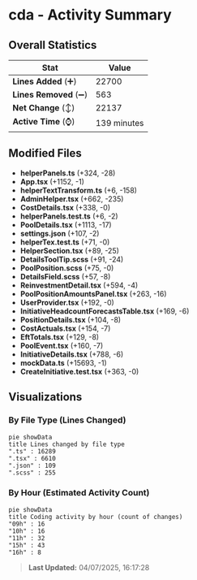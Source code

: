 # cda - Activity Summary 

## Overall Statistics

| Stat                   | Value                                                             |
| ---------------------- | ----------------------------------------------------------------- |
| **Lines Added** (➕)   | 22700                                          |
| **Lines Removed** (➖) | 563                                        |
| **Net Change** (↕)    | 22137                |
| **Active Time** (⌚)   | 139 minutes |


## Modified Files
- **helperPanels.ts** (+324, -28)
- **App.tsx** (+1152, -1)
- **helperTextTransform.ts** (+6, -158)
- **AdminHelper.tsx** (+662, -235)
- **CostDetails.tsx** (+338, -0)
- **helperPanels.test.ts** (+6, -2)
- **PoolDetails.tsx** (+1113, -17)
- **settings.json** (+107, -2)
- **helperTex.test.ts** (+71, -0)
- **HelperSection.tsx** (+89, -25)
- **DetailsToolTip.scss** (+91, -24)
- **PoolPosition.scss** (+75, -0)
- **DetailsField.scss** (+57, -8)
- **ReinvestmentDetail.tsx** (+594, -4)
- **PoolPositionAmountsPanel.tsx** (+263, -16)
- **UserProvider.tsx** (+192, -0)
- **InitiativeHeadcountForecastsTable.tsx** (+169, -6)
- **PositionDetails.tsx** (+104, -8)
- **CostActuals.tsx** (+154, -7)
- **EftTotals.tsx** (+129, -8)
- **PoolEvent.tsx** (+160, -7)
- **InitiativeDetails.tsx** (+788, -6)
- **mockData.ts** (+15693, -1)
- **CreateInitiative.test.tsx** (+363, -0)

## Visualizations

### By File Type (Lines Changed)

```mermaid
pie showData
title Lines changed by file type
".ts" : 16289
".tsx" : 6610
".json" : 109
".scss" : 255
```

### By Hour (Estimated Activity Count)

```mermaid
pie showData
title Coding activity by hour (count of changes)
"09h" : 16
"10h" : 16
"11h" : 32
"15h" : 43
"16h" : 8
```


> **Last Updated:** 04/07/2025, 16:17:28